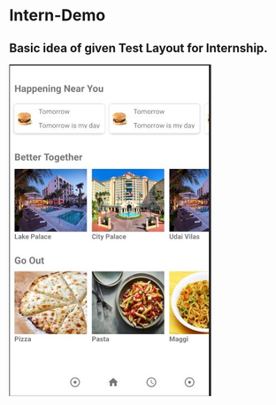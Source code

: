 # Intern-Demo
## Basic idea of given Test Layout for Internship.

![alt_text](https://github.com/prateekvijayvergiya/Intern-Demo/blob/master/Screenshot/Capture.JPG)
